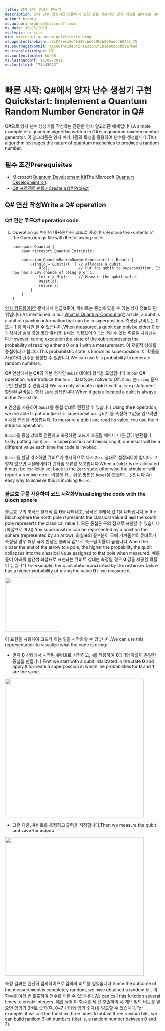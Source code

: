 ```yaml
---
title: 양자 난수 생성기 만들기
description: 양자 난수 생성기를 만들어서 중첩 같은 기본적인 양자 개념을 보여주는 Q# 프로젝트를 빌드합니다.
author: bromeg
ms.author: megbrow@microsoft.com
ms.date: 10/25/2019
ms.topic: article
uid: microsoft.quantum.quickstarts.qrng
ms.openlocfilehash: a7c077eda3e46430cbe6598cb899adb460451f75
ms.sourcegitcommit: aa5e6f4a2deb4271a333d3f1b1eb69b5bb9a7bad
ms.translationtype: HT
ms.contentlocale: ko-KR
ms.lasthandoff: 11/02/2019
ms.locfileid: "73443922"
---
```

# <a name="quickstart-implement-a-quantum-random-number-generator-in-q"></a><span data-ttu-id="b3bfe-103">빠른 시작: Q#에서 양자 난수 생성기 구현</span><span class="sxs-lookup"><span data-stu-id="b3bfe-103">Quickstart: Implement a Quantum Random Number Generator in Q#</span></span>
<span data-ttu-id="b3bfe-104">Q#으로 양자 난수 생성기를 작성하는 간단한 양자 알고리즘 예제입니다.</span><span class="sxs-lookup"><span data-stu-id="b3bfe-104">A simple example of a quantum algorithm written in Q# is a quantum random number generator.</span></span> <span data-ttu-id="b3bfe-105">이 알고리즘은 양자 메커니즘의 특성을 활용하여 난수를 생성합니다.</span><span class="sxs-lookup"><span data-stu-id="b3bfe-105">This algorithm leverages the nature of quantum mechanics to produce a random number.</span></span> 

## <a name="prerequisites"></a><span data-ttu-id="b3bfe-106">필수 조건</span><span class="sxs-lookup"><span data-stu-id="b3bfe-106">Prerequisites</span></span>

- <span data-ttu-id="b3bfe-107">Microsoft [Quantum Development Kit](xref:microsoft.quantum.install)</span><span class="sxs-lookup"><span data-stu-id="b3bfe-107">The Microsoft [Quantum Development Kit](xref:microsoft.quantum.install).</span></span>
- [<span data-ttu-id="b3bfe-108">Q# 프로젝트 만들기</span><span class="sxs-lookup"><span data-stu-id="b3bfe-108">Create a Q# Project</span></span>](xref:microsoft.quantum.howto.createproject)


## <a name="write-a-q-operation"></a><span data-ttu-id="b3bfe-109">Q# 연산 작성</span><span class="sxs-lookup"><span data-stu-id="b3bfe-109">Write a Q# operation</span></span>

### <a name="q-operation-code"></a><span data-ttu-id="b3bfe-110">Q# 연산 코드</span><span class="sxs-lookup"><span data-stu-id="b3bfe-110">Q# operation code</span></span>

1. <span data-ttu-id="b3bfe-111">Operation.qs 파일의 내용을 다음 코드로 바꿉니다.</span><span class="sxs-lookup"><span data-stu-id="b3bfe-111">Replace the contents of the Operation.qs file with the following code:</span></span>

    ```qsharp
    namespace Quantum {
        open Microsoft.Quantum.Intrinsic;

        operation QuantumRandomNumberGenerator() : Result {
            using(q = Qubit())  { // Allocate a qubit.
                H(q);             // Put the qubit to superposition. It now has a 50% chance of being 0 or 1.
                let r = M(q);     // Measure the qubit value.
                Reset(q);
                return r;
            }
        }
    }
    ```

<span data-ttu-id="b3bfe-112">[양자 컴퓨팅이란?](xref:microsoft.quantum.overview.what) 문서에서 언급했듯이, 큐비트는 중첩에 있을 수 있는 양자 정보의 단위입니다.</span><span class="sxs-lookup"><span data-stu-id="b3bfe-112">As mentioned in our [What is Quantum Computing?](xref:microsoft.quantum.overview.what) article, a qubit is a unit of quantum information that can be in superposition.</span></span> <span data-ttu-id="b3bfe-113">측정된 큐비트는 0 또는 1 중 하나만 될 수 있습니다.</span><span class="sxs-lookup"><span data-stu-id="b3bfe-113">When measured, a qubit can only be either 0 or 1.</span></span> <span data-ttu-id="b3bfe-114">하지만 실행 중인 동안 큐비트 상태는 측정값이 0 또는 1일 수 있는 확률을 나타냅니다.</span><span class="sxs-lookup"><span data-stu-id="b3bfe-114">However, during execution the state of the qubit represents the probability of reading either a 0 or a 1 with a measurement.</span></span> <span data-ttu-id="b3bfe-115">이 확률적 상태를 중첩이라고 합니다.</span><span class="sxs-lookup"><span data-stu-id="b3bfe-115">This probabilistic state is known as superposition.</span></span> <span data-ttu-id="b3bfe-116">이 확률을 사용하여 난수를 생성할 수 있습니다.</span><span class="sxs-lookup"><span data-stu-id="b3bfe-116">We can use this probability to generate random numbers.</span></span>

<span data-ttu-id="b3bfe-117">Q# 연산에서는 Q#의 기본 형식인 `Qubit` 데이터 형식을 도입합니다.</span><span class="sxs-lookup"><span data-stu-id="b3bfe-117">In our Q# operation, we introduce the `Qubit` datatype, native to Q#.</span></span> <span data-ttu-id="b3bfe-118">`Qubit`는 `using` 문으로만 할당할 수 있습니다.</span><span class="sxs-lookup"><span data-stu-id="b3bfe-118">We can only allocate a `Qubit` with a `using` statement.</span></span> <span data-ttu-id="b3bfe-119">할당된 큐비트는 항상 `Zero` 상태입니다.</span><span class="sxs-lookup"><span data-stu-id="b3bfe-119">When it gets allocated a qubit is always in the `Zero`  state.</span></span> 

<span data-ttu-id="b3bfe-120">`H` 연산을 사용하여 `Qubit`를 중첩 상태로 전환할 수 있습니다.</span><span class="sxs-lookup"><span data-stu-id="b3bfe-120">Using the `H` operation, we are able to put our `Qubit` in superposition.</span></span> <span data-ttu-id="b3bfe-121">큐비트를 측정하고 값을 읽으려면 `M` 내장 연산을 사용합니다.</span><span class="sxs-lookup"><span data-stu-id="b3bfe-121">To measure a qubit and read its value, you use the `M` intrinsic operation.</span></span>

<span data-ttu-id="b3bfe-122">`Qubit`를 중첩 상태로 전환하고 측정하면 코드가 호출될 때마다 다른 값이 반환됩니다.</span><span class="sxs-lookup"><span data-stu-id="b3bfe-122">By putting our `Qubit` in superposition and measuring it, our result will be a different value each time the code is invoked.</span></span> 

<span data-ttu-id="b3bfe-123">`Qubit`를 할당 취소하면 큐비트가 명시적으로 다시 `Zero` 상태로 설정되어야 합니다. 그렇지 않으면 시뮬레이터가 런타임 오류를 보고합니다.</span><span class="sxs-lookup"><span data-stu-id="b3bfe-123">When a `Qubit` is de-allocated it must be explicitly set back to the `Zero` state, otherwise the simulator will report a runtime error.</span></span> <span data-ttu-id="b3bfe-124">이렇게 하는 쉬운 방법은 `Reset`을 호출하는 것입니다.</span><span class="sxs-lookup"><span data-stu-id="b3bfe-124">An easy way to achieve this is invoking `Reset`.</span></span>

### <a name="visualizing-the-code-with-the-bloch-sphere"></a><span data-ttu-id="b3bfe-125">블로흐 구를 사용하여 코드 시각화</span><span class="sxs-lookup"><span data-stu-id="b3bfe-125">Visualizing the code with the Bloch sphere</span></span>

<span data-ttu-id="b3bfe-126">블로흐 구의 북극은 클래식 값 **0**을 나타내고, 남극은 클래식 값 **1**을 나타냅니다.</span><span class="sxs-lookup"><span data-stu-id="b3bfe-126">In the Bloch sphere the north pole represents the classical value **0** and the south pole represents the classical value **1**.</span></span> <span data-ttu-id="b3bfe-127">모든 중첩은 구의 점으로 표현할 수 있습니다(화살표로 표시).</span><span class="sxs-lookup"><span data-stu-id="b3bfe-127">Any superposition can be represented by a point on the sphere (represented by an arrow).</span></span> <span data-ttu-id="b3bfe-128">화살표의 끝부분이 극에 가까울수록 큐비트가 측정될 경우 해당 극에 할당된 클래식 값으로 축소될 확률이 높습니다.</span><span class="sxs-lookup"><span data-stu-id="b3bfe-128">When the closer the end of the arrow to a pole, the higher the probability the qubit collapses into the classical value assigned to that pole when measured.</span></span> <span data-ttu-id="b3bfe-129">예를 들어 아래쪽 빨간색 화살표로 표현되는 큐비트 상태는 측정될 경우 **0** 값을 제공할 확률이 높습니다.</span><span class="sxs-lookup"><span data-stu-id="b3bfe-129">For example, the qubit state represented by the red arrow below has a higher probability of giving the value **0** if we measure it.</span></span>

<img src="./Bloch.svg" width="175">

<span data-ttu-id="b3bfe-130">이 표현을 사용하여 코드가 하는 일을 시각화할 수 있습니다.</span><span class="sxs-lookup"><span data-stu-id="b3bfe-130">We can use this representation to visualize what the code is doing:</span></span>

* <span data-ttu-id="b3bfe-131">먼저 **0** 상태에서 시작된 큐비트로 시작하고, `H`를 적용하여 **0**과 **1**의 확률이 동일한 중첩을 만듭니다.</span><span class="sxs-lookup"><span data-stu-id="b3bfe-131">First we start with a qubit initalizated in the state **0** and apply `H` to create a superposition in which the probabilities for **0** and **1** are the same.</span></span>

<img src="./H.svg" width="450">

* <span data-ttu-id="b3bfe-132">그런 다음, 큐비트를 측정하고 출력을 저장합니다.</span><span class="sxs-lookup"><span data-stu-id="b3bfe-132">Then we measure the qubit and save the output:</span></span>

<img src="./Measurement2.svg" width="450">

<span data-ttu-id="b3bfe-133">측정 결과는 완전히 임의적이므로 임의의 비트를 얻었습니다.</span><span class="sxs-lookup"><span data-stu-id="b3bfe-133">Since the outcome of the measurement is completely random, we have obtained a random bit.</span></span> <span data-ttu-id="b3bfe-134">이 함수를 여러 번 호출하여 정수를 만들 수 있습니다.</span><span class="sxs-lookup"><span data-stu-id="b3bfe-134">We can call this function several times to create integers.</span></span> <span data-ttu-id="b3bfe-135">예를 들어 이 함수를 세 번 호출하여 세 개의 임의 비트를 얻으면 임의의 3비트 숫자(즉, 0~7 사이의 임의 숫자)를 빌드할 수 있습니다.</span><span class="sxs-lookup"><span data-stu-id="b3bfe-135">For example, if we call the function three times to obtain three random bits, we can build random 3-bit numbers (that is, a random number between 0 and 7).</span></span>
